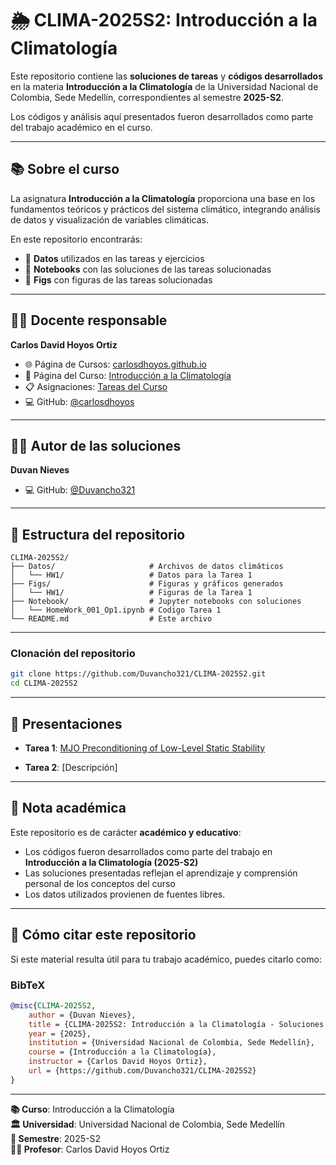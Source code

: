# 🌦️ CLIMA-2025S2: Introducción a la Climatología

Este repositorio contiene las **soluciones de tareas** y **códigos desarrollados** en la materia **Introducción a la Climatología** de la Universidad Nacional de Colombia, Sede Medellín, correspondientes al semestre **2025-S2**.

Los códigos y análisis aquí presentados fueron desarrollados como parte del trabajo académico en el curso.

---

## 📚 Sobre el curso

La asignatura **Introducción a la Climatología** proporciona una base en los fundamentos teóricos y prácticos del sistema climático, integrando análisis de datos y visualización de variables climáticas.

En este repositorio encontrarás:
- 📂 **Datos** utilizados en las tareas y ejercicios
- 📂 **Notebooks** con las soluciones de las tareas solucionadas
- 📂 **Figs** con figuras de las tareas solucionadas

---

## 👨‍🏫 Docente responsable

**Carlos David Hoyos Ortiz**
- 🌐 Página de Cursos: [carlosdhoyos.github.io](https://carlosdhoyos.github.io/)
- 📖 Página del Curso: [Introducción a la Climatología](https://carlosdhoyos.github.io/intro_to_climatology/intro.html)
- 📋 Asignaciones: [Tareas del Curso](https://carlosdhoyos.github.io/intro_to_climatology/assignments.html)
- 💻 GitHub: [@carlosdhoyos](https://github.com/carlosdhoyos)

---

## 👨‍💻 Autor de las soluciones

**Duvan Nieves**
- 💻 GitHub: [@Duvancho321](https://github.com/Duvancho321)

---

## 🎯 Estructura del repositorio

```
CLIMA-2025S2/
├── Datos/                     # Archivos de datos climáticos
│   └── HW1/                   # Datos para la Tarea 1
├── Figs/                      # Figuras y gráficos generados
│   └── HW1/                   # Figuras de la Tarea 1
├── Notebook/                  # Jupyter notebooks con soluciones
│   └── HomeWork_001_Op1.ipynb # Codigo Tarea 1
└── README.md                  # Este archivo
```

---

### Clonación del repositorio

```bash
git clone https://github.com/Duvancho321/CLIMA-2025S2.git
cd CLIMA-2025S2
```

---

## 📑 Presentaciones


- **Tarea 1**: [MJO Preconditioning of Low-Level Static Stability](https://docs.google.com/presentation/d/e/2PACX-1vRIA4NfLdMBA0HWUXreom1PBgI8k0TE9SF3RkBUOhVmVFW59kiUbnzEZZsfQjUK3-ammIi71BIZTCMb/pub?start=true&loop=true&delayms=60000&slide=id.p1)

- **Tarea 2**: [Descripción]

---

## 📝 Nota académica

Este repositorio es de carácter **académico y educativo**:

- Los códigos fueron desarrollados como parte del trabajo en **Introducción a la Climatología (2025-S2)**
- Las soluciones presentadas reflejan el aprendizaje y comprensión personal de los conceptos del curso
- Los datos utilizados provienen de fuentes libres.

---

## 📖 Cómo citar este repositorio

Si este material resulta útil para tu trabajo académico, puedes citarlo como:

### BibTeX
```bibtex
@misc{CLIMA-2025S2,
    author = {Duvan Nieves},
    title = {CLIMA-2025S2: Introducción a la Climatología - Soluciones de Tareas},
    year = {2025},
    institution = {Universidad Nacional de Colombia, Sede Medellín},
    course = {Introducción a la Climatología},
    instructor = {Carlos David Hoyos Ortiz},
    url = {https://github.com/Duvancho321/CLIMA-2025S2}
}
```

---

**📚 Curso**: Introducción a la Climatología  
**🏛️ Universidad**: Universidad Nacional de Colombia, Sede Medellín  
**📅 Semestre**: 2025-S2  
**👨‍🏫 Profesor**: Carlos David Hoyos Ortiz
